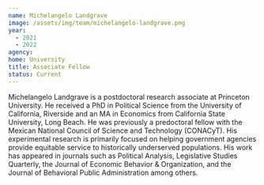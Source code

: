 ```yaml
---
name: Michelangelo Landgrave
image: /assets/img/team/michelangelo-landgrave.png
year:
  - 2021
  - 2022
agency:
home: University
title: Associate Fellow
status: Current
---
```


Michelangelo Landgrave is a postdoctoral research associate at Princeton University. He received a PhD in Political Science from the University of California, Riverside and an MA in Economics from California State University, Long Beach. He was previously a predoctoral fellow with the Mexican National Council of Science and Technology (CONACyT). His experimental research is primarily focused on helping government agencies provide equitable service to historically underserved populations. His work has appeared in journals such as Political Analysis, Legislative Studies Quarterly, the Journal of Economic Behavior & Organization, and the Journal of Behavioral Public Administration among others.
